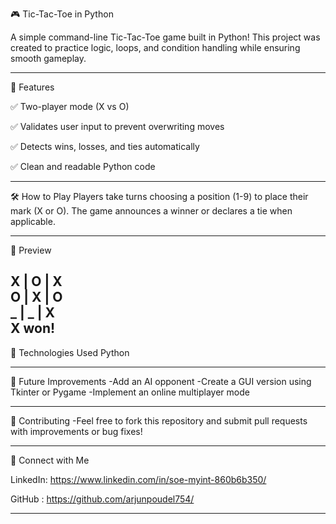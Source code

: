 🎮 Tic-Tac-Toe in Python

A simple command-line Tic-Tac-Toe game built in Python! This project was created to practice logic, loops, and condition handling while ensuring smooth gameplay.

------------------------------------------------------------------------------------------------------------------------------------------------------------------------------
🚀 Features

✅ Two-player mode (X vs O)

✅ Validates user input to prevent overwriting moves

✅ Detects wins, losses, and ties automatically

✅ Clean and readable Python code

------------------------------------------------------------------------------------------------------------------------------------------------------------------------------
🛠 How to Play
Players take turns choosing a position (1-9) to place their mark (X or O).
The game announces a winner or declares a tie when applicable.

------------------------------------------------------------------------------------------------------------------------------------------------------------------------------
📸 Preview

X | O | X  
O | X | O  
_ | _ | X  
X won!
------------------------------------------------------------------------------------------------------------------------------------------------------------------------------
🔧 Technologies Used
Python

------------------------------------------------------------------------------------------------------------------------------------------------------------------------------
📌 Future Improvements
-Add an AI opponent
-Create a GUI version using Tkinter or Pygame
-Implement an online multiplayer mode

------------------------------------------------------------------------------------------------------------------------------------------------------------------------------
🤝 Contributing
-Feel free to fork this repository and submit pull requests with improvements or bug fixes!

------------------------------------------------------------------------------------------------------------------------------------------------------------------------------
📩 Connect with Me

LinkedIn: https://www.linkedin.com/in/soe-myint-860b6b350/

GitHub : https://github.com/arjunpoudel754/

------------------------------------------------------------------------------------------------------------------------------------------------------------------------------
